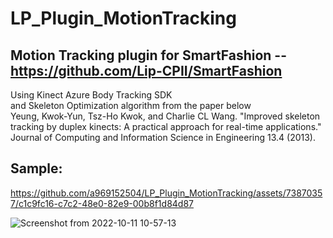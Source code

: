 # LP_Plugin_MotionTracking

## Motion Tracking plugin for SmartFashion -- https://github.com/Lip-CPII/SmartFashion  
Using Kinect Azure Body Tracking SDK  
and Skeleton Optimization algorithm from the paper below  
Yeung, Kwok-Yun, Tsz-Ho Kwok, and Charlie CL Wang. "Improved skeleton tracking by duplex kinects: A practical approach for real-time applications." Journal of Computing and Information Science in Engineering 13.4 (2013).

## Sample:
https://github.com/a969152504/LP_Plugin_MotionTracking/assets/73870357/c1c9fc16-c7c2-48e0-82e9-00b8f1d84d87

![Screenshot from 2022-10-11 10-57-13](https://github.com/a969152504/LP_Plugin_MotionTracking/assets/73870357/73955258-b1bd-4ef4-98a9-1de3d6df3e69)
